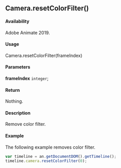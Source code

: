 ## Camera.resetColorFilter()

#### Availability

Adobe Animate 2019.

#### Usage

Camera.resetColorFilter(frameIndex)

#### Parameters

**frameIndex** `integer`;

#### Return

Nothing.

#### Description

Remove color filter.

#### Example

The following example removes color filter.

```javascript
var timeline = an.getDocumentDOM().getTimeline();
timeline.camera.resetColorFilter(0);
```
